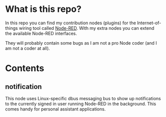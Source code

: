 # What is this repo?

In this repo you can find my contribution nodes (plugins) for the Internet-of-things wiring tool called [Node-RED](http://nodered.org/). With my extra nodes you can extend the available Node-RED interfaces.

They will probably contain some bugs as I am not a pro Node coder (and I am not a coder at all).

# Contents

## notification

This node uses Linux-specific dbus messaging bus to show up notifications to the currently signed in user running Node-RED in the background. This comes handy for personal assistant applications.

